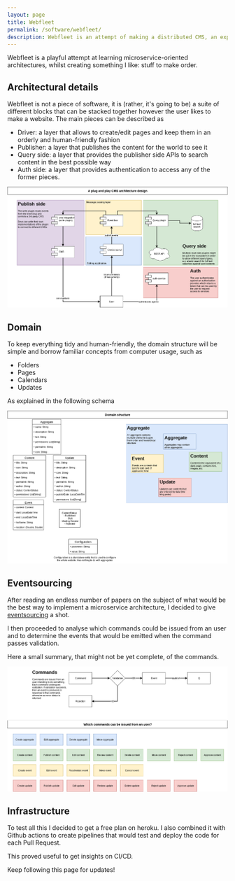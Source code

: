 ```yaml
---
layout: page
title: Webfleet
permalink: /software/webfleet/
description: Webfleet is an attempt of making a distributed CMS, an experiment to learn microservice architecture
---
```


Webfleet is a playful attempt at learning microservice-oriented architectures, whilst creating
something I like: stuff to make order.

## Architectural details

Webfleet is not a piece of software, it is (rather, it's going to be) a suite of different blocks
that can be stacked together however the user likes to make a website.
The main pieces can be described as

* Driver: a layer that allows to create/edit pages and keep them in an orderly and human-friendly fashion
* Publisher: a layer that publishes the content for the world to see it
* Query side: a layer that provides the publisher side APIs to search content in the best possible way
* Auth side: a layer that provides authentication to access any of the former pieces.

[![Architecture diagram](/static/images/webfleet/webfleet-architecture.png)](/static/images/webfleet/webfleet-architecture.png)

## Domain

To keep everything tidy and human-friendly, the domain structure will be simple and borrow familiar
concepts from computer usage, such as

* Folders
* Pages
* Calendars
* Updates

As explained in the following schema

[![Domain diagram](/static/images/webfleet/webfleet-domain.png)](/static/images/webfleet/webfleet-domain.png)

## Eventsourcing

After reading an endless number of papers on the subject of what would be the best way to implement
a microservice architecture, I decided to give
[eventsourcing](https://martinfowler.com/eaaDev/EventSourcing.html) a shot.

I then proceeded to analyse which commands could be issued from an user and to determine the events
that would be emitted when the command passes validation.

Here a small summary, that might not be yet complete, of the commands.

[![Commands diagram](/static/images/webfleet/webfleet-commands.png)](/static/images/webfleet/webfleet-commands.png)

## Infrastructure

To test all this I decided to get a free plan on heroku. I also combined it with Github actions to
create pipelines that would test and deploy the code for each Pull Request.

This proved useful to get insights on CI/CD.

Keep following this page for updates!
